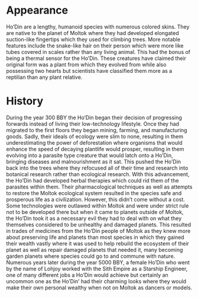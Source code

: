# Appearance

Ho’Din are a lengthy, humanoid species with numerous colored skins.
They are native to the planet of Moltok where they had developed elongated suction-like fingertips which they used for climbing trees.
More notable features include the snake-like hair on their person which were more like tubes covered in scales rather than any living animal.
This had the bonus of being a thermal sensor for the Ho’Din.
These creatures have claimed their original form was a plant from which they evolved from while also possessing two hearts but scientists have classified them more as a reptilian than any plant relative.

# History

During the year 300 BBY the Ho’Din began their decision of progressing forwards instead of living their low-technology lifestyle.
Once they had migrated to the first floors they began mining, farming, and manufacturing goods.
Sadly, their ideals of ecology were slim to none, resulting in them underestimating the power of deforestation where organisms that would enhance the speed of decaying plantlife would prosper, resulting in them evolving into a parasite type creature that would latch onto a Ho’Din, bringing diseases and malnourishment as it sat.
This pushed the Ho’Din back into the trees where they refocused all of their time and research into botanical research rather than ecological research.
With this advancement, the Ho’Din had developed herbal therapies which could rid them of the parasites within them.
Their pharmacological techniques as well as attempts to restore the Moltok ecological system resulted in the species safe and prosperous life as a civilization.
However, this didn’t come without a cost.
Some technologies were outlawed within Moltok and were under strict rule not to be developed there but when it came to planets outside of Moltok, the Ho’Din took it as a necessary evil they had to deal with on what they themselves considered to be unhealthy and damaged planets.
This resulted in trades of medicines from the Ho’Din people of Moltok as they knew more about preserving life and planets than most species in which they gained their wealth vastly where it was used to help rebuild the ecosystem of their planet as well as repair damaged planets that needed it, many becoming garden planets where species could go to and commune with nature.
Numerous years later during the year 5000 BBY, a female Ho’Din who went by the name of Lohjoy worked with the Sith Empire as a Starship Engineer, one of many different jobs a Ho’Din would achieve but certainly an uncommon one as the Ho’Din’ had their charming looks where they would make their own personal wealthy when not on Moltok as dancers or models.

